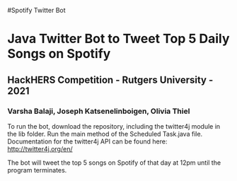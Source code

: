 #Spotify Twitter Bot

<h1>Java Twitter Bot to Tweet Top 5 Daily Songs on Spotify</h1>
<h2>HackHERS Competition - Rutgers University - 2021</h2>
<h3>Varsha Balaji, Joseph Katsenelinboigen, Olivia Thiel</h3>


To run the bot, download the repository, including the twitter4j module in the lib folder. Run the main method of the Scheduled Task.java file.
Documentation for the twitter4j API can be found here: http://twitter4j.org/en/

The bot will tweet the top 5 songs on Spotify of that day at 12pm until the program terminates.


